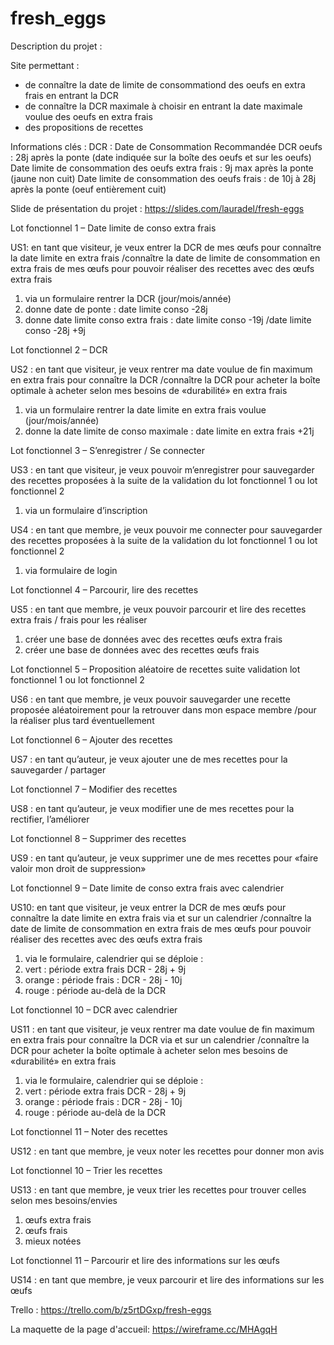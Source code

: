 # fresh_eggs 


Description du projet :

Site permettant :
- de connaître la date de limite de consommationd des oeufs en extra frais en entrant la DCR
- de connaître la DCR maximale à choisir en entrant la date maximale voulue des oeufs en extra frais
- des propositions de recettes

Informations clés : 
DCR : Date de Consommation Recommandée DCR oeufs : 
28j après la ponte (date indiquée sur la boîte des oeufs et sur les oeufs) 
Date limite de consommation des oeufs extra frais : 
9j max après la ponte (jaune non cuit) 
Date limite de consommation des oeufs frais : de 10j à 28j après la ponte (oeuf entièrement cuit)

Slide de présentation du projet :
https://slides.com/lauradel/fresh-eggs

Lot fonctionnel 1 – Date limite de conso extra frais

US1: en tant que visiteur, je veux entrer la DCR de mes œufs pour connaître la date limite en extra frais
/connaître la date de limite de consommation en extra frais de mes œufs pour pouvoir réaliser des recettes avec des œufs extra frais
1. via un formulaire rentrer la DCR (jour/mois/année)
2. donne date de ponte : date limite conso -28j
3. donne date limite conso extra frais : date limite conso -19j 
/date limite conso -28j +9j

Lot fonctionnel 2 – DCR

US2 : en tant que visiteur, je veux rentrer ma date voulue de fin maximum en extra frais pour connaître la DCR 
/connaître la DCR pour acheter la boîte optimale à acheter selon mes besoins de «durabilité» en extra frais
1. via un formulaire rentrer la date limite en extra frais voulue (jour/mois/année)
2. donne la date limite de conso maximale :
date limite en extra frais +21j

Lot fonctionnel 3 – S’enregistrer / Se connecter 

US3 : en tant que visiteur, je veux pouvoir m’enregistrer pour sauvegarder des recettes proposées à la suite de la validation du lot fonctionnel 1 ou lot fonctionnel 2
1. via un formulaire d’inscription

US4 : en tant que membre, je veux pouvoir me connecter pour sauvegarder des recettes proposées à la suite de la validation du lot fonctionnel 1 ou lot fonctionnel 2
1. via formulaire de login

Lot fonctionnel 4 – Parcourir, lire des recettes

US5 : en tant que membre, je veux pouvoir parcourir et lire des recettes extra frais / frais pour les réaliser
1. créer une base de données avec des recettes œufs extra frais
2. créer une base de données avec des recettes œufs frais

Lot fonctionnel 5 – Proposition aléatoire de recettes suite validation lot fonctionnel 1 ou lot fonctionnel 2

US6 : en tant que membre, je veux pouvoir sauvegarder une recette proposée aléatoirement pour la retrouver dans mon espace membre
/pour la réaliser plus tard éventuellement

Lot fonctionnel 6 – Ajouter des recettes

US7 : en tant qu’auteur, je veux ajouter une de mes recettes pour la sauvegarder / partager

Lot fonctionnel 7 – Modifier des recettes

US8 : en tant qu’auteur, je veux modifier une de mes recettes pour la rectifier, l’améliorer

Lot fonctionnel 8 – Supprimer des recettes

US9 : en tant qu’auteur, je veux supprimer une de mes recettes pour «faire valoir mon droit de suppression»

Lot fonctionnel 9 – Date limite de conso extra frais avec calendrier

US10: en tant que visiteur, je veux entrer la DCR de mes œufs pour connaître la date limite en extra frais via et sur un calendrier
/connaître la date de limite de consommation en extra frais de mes œufs pour pouvoir réaliser des recettes avec des œufs extra frais
1. via le formulaire, calendrier qui se déploie :
1. vert : période extra frais 
DCR - 28j + 9j
2. orange : période frais :
DCR - 28j - 10j
3. rouge : période au-delà de la DCR

Lot fonctionnel 10 – DCR avec calendrier

US11 : en tant que visiteur, je veux rentrer ma date voulue de fin maximum en extra frais pour connaître la DCR via et sur un calendrier
/connaître la DCR pour acheter la boîte optimale à acheter selon mes besoins de «durabilité» en extra frais
1. via le formulaire, calendrier qui se déploie :
1. vert : période extra frais 
DCR - 28j + 9j
2. orange : période frais :
DCR - 28j - 10j
3. rouge : période au-delà de la DCR


Lot fonctionnel 11 – Noter des recettes

US12 : en tant que membre, je veux noter les recettes pour donner mon avis

Lot fonctionnel 10 – Trier les recettes

US13 : en tant que membre, je veux trier les recettes pour trouver celles selon mes besoins/envies 
1. œufs extra frais
2. œufs frais
3. mieux notées

Lot fonctionnel 11 – Parcourir et lire des informations sur les œufs

US14 : en tant que membre, je veux parcourir et lire des informations sur les œufs

Trello :
https://trello.com/b/z5rtDGxp/fresh-eggs

La maquette de la page d'accueil:
https://wireframe.cc/MHAgqH





